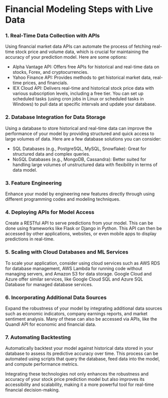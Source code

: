 # Financial Modeling Steps with Live Data
### 1. Real-Time Data Collection with APIs
Using financial market data APIs can automate the process of fetching real-time stock price and volume data, which is crucial for maintaining the accuracy of your prediction model. Here are some options:

- Alpha Vantage API: Offers free APIs for historical and real-time data on stocks, Forex, and cryptocurrencies.
- Yahoo Finance API: Provides methods to get historical market data, real-time prices, and financials.
- IEX Cloud API: Delivers real-time and historical stock price data with various subscription levels, including a free tier.
You can set up scheduled tasks (using cron jobs in Linux or scheduled tasks in Windows) to pull data at specific intervals and update your database.

### 2. Database Integration for Data Storage
Using a database to store historical and real-time data can improve the performance of your model by providing structured and quick access to large volumes of data. Here are a few database solutions you can consider:

- SQL Databases (e.g., PostgreSQL, MySQL, Snowflake): Great for structured data and complex queries.
- NoSQL Databases (e.g., MongoDB, Cassandra): Better suited for handling large volumes of unstructured data with flexibility in terms of data model.

### 3. Feature Engineering 
Enhance your model by engineering new features directly through using different programming codes and modeling techniques.

### 4. Deploying APIs for Model Access
Create a RESTful API to serve predictions from your model. This can be done using frameworks like Flask or Django in Python. This API can then be accessed by other applications, websites, or even mobile apps to display predictions in real-time.

### 5. Scaling with Cloud Databases and ML Services
To scale your application, consider using cloud services such as AWS RDS for database management, AWS Lambda for running code without managing servers, and Amazon S3 for data storage. Google Cloud and Azure offer similar services, like Google Cloud SQL and Azure SQL Database for managed database services.

### 6. Incorporating Additional Data Sources
Expand the robustness of your model by integrating additional data sources such as economic indicators, company earnings reports, and market sentiment analysis. Many of these can also be accessed via APIs, like the Quandl API for economic and financial data.

### 7. Automating Backtesting
Automatically backtest your model against historical data stored in your database to assess its predictive accuracy over time. This process can be automated using scripts that query the database, feed data into the model, and compute performance metrics.

Integrating these technologies not only enhances the robustness and accuracy of your stock price prediction model but also improves its accessibility and scalability, making it a more powerful tool for real-time financial decision-making.
